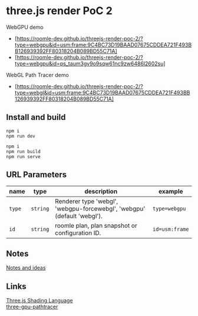 # three.js render PoC 2

WebGPU demo

- [https://roomle-dev.github.io/threejs-render-poc-2/?type=webgpu&id=usm:frame:9C4BC73D19BAAD07675CDDEA721F493BB126939392FF80318204B089BD55C71A]
- [https://roomle-dev.github.io/threejs-render-poc-2/?type=webgpu&id=ps_taum3gv9o9sqw61nc9zw6486l2602su]

WebGL Path Tracer demo

- [https://roomle-dev.github.io/threejs-render-poc-2/?type=webgl&id=usm:frame:9C4BC73D19BAAD07675CDDEA721F493BB126939392FF80318204B089BD55C71A]

## Install and build

```lang-none
npm i  
npm run dev
```

```lang-none
npm i  
npm run build
npm run serve
```

## URL Parameters

| name | type | description | example |
|------|------|-------------|---------|
| `type` | `string` | Renderer type 'webgl', 'webgpu-forcewebgl', 'webgpu' (default 'webgl'). | `type=webgpu` |
| `id` | `string` | roomle plan, plan snapshot or configuration ID. | `id=usm:frame` |

## Notes

[Notes and ideas](./docs/notes.md)

## Links

[Three.js Shading Language](https://github.com/mrdoob/three.js/wiki/Three.js-Shading-Language)  
[three-gpu-pathtracer](https://github.com/gkjohnson/three-gpu-pathtracer)  

